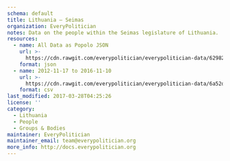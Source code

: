 ```yaml
---
schema: default
title: Lithuania — Seimas
organization: EveryPolitician
notes: Data on the people within the Seimas legislature of Lithuania.
resources:
  - name: All Data as Popolo JSON
    url: >-
      https://cdn.rawgit.com/everypolitician/everypolitician-data/629827a413a7c65e4bdc5b96c0e5f21c9d148d5b/data/Lithuania/Seimas/ep-popolo-v1.0.json
    format: json
  - name: 2012-11-17 to 2016-11-10
    url: >-
      https://cdn.rawgit.com/everypolitician/everypolitician-data/6a52d7d9a1f033baa3ca349e37cd23292a69721d/data/Lithuania/Seimas/term-11.csv
    format: csv
last_modified: 2017-03-28T04:25:26
license: ''
category:
  - Lithuania
  - People
  - Groups & Bodies
maintainer: EveryPolitician
maintainer_email: team@everypolitician.org
more_info: http://docs.everypolitician.org
---
```

